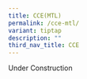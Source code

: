 ```yaml
---
title: CCE(MTL)
permalink: /cce-mtl/
variant: tiptap
description: ""
third_nav_title: CCE
---
```

<p>Under Construction</p>
<p></p>